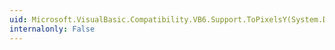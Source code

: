 ```yaml
---
uid: Microsoft.VisualBasic.Compatibility.VB6.Support.ToPixelsY(System.Double,Microsoft.VisualBasic.Compatibility.VB6.ScaleMode)
internalonly: False
---
```

